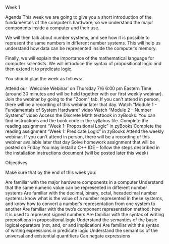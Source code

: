 
Week 1
 

Agenda
This week we are going to give you a short introduction of the fundamentals of the computer’s hardware, so we understand the major components inside a computer and their use. 

We will then talk about number systems, and see how it is possible to represent the same numbers in different number systems. This will help us understand how data can be represented inside the computer’s memory.

Finally, we will explain the importance of the mathematical language for computer scientists. We will introduce the syntax of propositional logic and then extend it to predicate logic.
 

You should plan the week as follows:

Attend our ‘Welcome Webinar’ on Thursday 7/6 6:00 pm Eastern Time (around 30 minutes and will be held together with our first weekly webinar). Join the webinar by going to the "Zoom" tab. If you can't attend in person, there will be a recording of this webinar later that day.
Watch “Module 1 - Fundamentals of System Hardware” video
Watch “Module 2 – Number Systems” video
Access the Discrete Math textbook in zyBooks. You can find instructions and the book code in the syllabus file. 
Complete the reading assignment “Week 1: Propositional Logic” in zyBooks
Complete the reading assignment “Week 1: Predicate Logic” in zyBooks
Attend the weekly webinar. If you can't attend in person, there will be a recording of this webinar available later that day
Solve homework assignment that will be posted on Friday
You may install a C++ IDE – follow the steps described in the installation instructions document (will be posted later this week)
 

Objectives

Make sure that by the end of this week you:

Are familiar with the major hardware components in a computer
Understand that the same numeric value can be represented in different number systems
Are familiar with the decimal, binary, octal, hexadecimal number systems: know what is the value of a number represented in these systems, and know how to convert a number’s representation from one system to another
Are familiar with the two’s component representation method: how it is used to represent signed numbers
Are familiar with the syntax of writing propositions in propositional logic
Understand the semantics of the basic logical operators (not, and, or and implication)
Are familiar with the syntax of writing expressions in predicate logic
Understand the semantics of the universal and existential quantifiers 
Can negate expressions